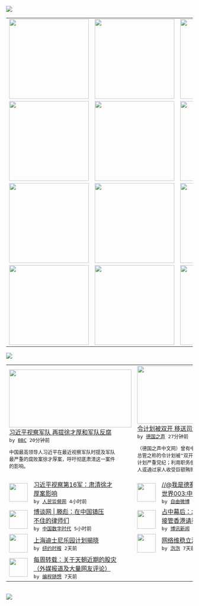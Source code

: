 

<a href="https://github.com/greatfire/z/raw/master/FreeBrowser.apk"><img src="https://raw.githubusercontent.com/greatfire/wiki/master/x/header.png" /></a><table><tr><td width="262" align="center" valign="center"><a href="https://github.com/greatfire/wiki/wiki/nyt" title="纽约时报中文网 国际纵览"><img src="https://raw.githubusercontent.com/greatfire/wiki/master/x/nyt_flag.png" width="215"/></a></td><td width="262" align="center" valign="center"><a href="https://github.com/greatfire/wiki/wiki/dw" title=""><img src="https://raw.githubusercontent.com/greatfire/wiki/master/x/dw_flag.png" width="215"/></a></td><td width="262" align="center" valign="center"><a href="https://github.com/greatfire/wiki/wiki/rmjd" title=""><img src="https://raw.githubusercontent.com/greatfire/wiki/master/x/rmjd_flag.png" width="215"/></a></td></tr><tr><td width="262" align="center" valign="center"><a href="https://github.com/paopaonetizen/website" title="泡泡 - 未经审查的互联网信息"><img src="https://raw.githubusercontent.com/greatfire/wiki/master/x/pp_flag.png" width="215"/></a></td><td width="262" align="center" valign="center"><a href="https://github.com/getlantern/mirror" title="以及自由微博和GreatFire.org官方中文论坛"><img src="https://raw.githubusercontent.com/greatfire/wiki/master/x/lantern_flag.png" width="215"/></a></td><td width="262" align="center" valign="center"><a href="https://github.com/cdtmirrors/m/" title=""><img src="https://raw.githubusercontent.com/greatfire/wiki/master/x/cdt_flag.png" width="215"/></a></td></tr><tr><td width="262" align="center" valign="center"><a href="https://github.com/program-think/blog" title="编程随想的博客"><img src="https://raw.githubusercontent.com/greatfire/wiki/master/x/pt_flag.png" width="215"/></a></td><td width="262" align="center" valign="center"><a href="https://github.com/greatfire/wiki/wiki/bbc" title=""><img src="https://raw.githubusercontent.com/greatfire/wiki/master/x/bbc_flag.png" width="215"/></a></td><td width="262" align="center" valign="center"><a href="https://github.com/freeweibo/s" title="自由微博 - 匿名和不受屏蔽的新浪微博搜索"><img src="https://raw.githubusercontent.com/greatfire/wiki/master/x/fw_flag.png" width="215"/></a></td></tr><tr><td width="262" align="center" valign="center"><a href="https://github.com/greatfire/wiki/wiki/google" title=""><img src="https://raw.githubusercontent.com/greatfire/wiki/master/x/google_flag.png" width="215"/></a></td><td width="262" align="center" valign="center"><a href="https://github.com/bxnews/boxun" title=""><img src="https://raw.githubusercontent.com/greatfire/wiki/master/x/bx_flag.png" width="215"/></a></td><td width="262" align="center" valign="center"><a href="https://github.com/greatfire/wiki/wiki/open-source" title="欢迎访问GreatFire.org开发者项目网站"><img src="https://raw.githubusercontent.com/greatfire/wiki/master/x/open-source_flag.png" width="215"/></a></td></tr></table><img src="https://raw.githubusercontent.com/greatfire/wiki/master/x/newsfeed text.png" /><table cols="4"><tr><td colspan="2" width="380"><a href="http://www.bbc.com/zhongwen/simp/china/2015/07/150720_xijinping_army_xucaihou"><img src="http://a.files.bbci.co.uk/worldservice/live/assets/images/2015/07/20/150720150613_xi_144x81_xinhua_nocredit.jpg" width="330" height="156"/></a></br><a href="http://www.bbc.com/zhongwen/simp/china/2015/07/150720_xijinping_army_xucaihou">习近平视察军队 再提徐才厚和军队反腐</a></br><kbd> by <a href="http://www.bbc.co.uk/zhongwen/simp">BBC</a> 20分钟前 </kbd></br><pre>中国最高领导人习近平在最近视察军队时提及军队<br/>最严重的腐败案徐才厚案，呼吁彻底肃清这一案件<br/>的影响。</pre></td><td colspan="2" width="380"><a href="http://dw.com/p/1G1k4?maca=chi-GK-text-greatfire-all-chinese-15625-xml-mrss"><img src="http://www.dw.com/image/0,,18147047_302,00.jpg" width="330" height="156"/></a></br><a href="http://dw.com/p/1G1k4?maca=chi-GK-text-greatfire-all-chinese-15625-xml-mrss">令计划被双开 移送司法机关处理</a></br><kbd> by <a href="http://dw.de">德国之声</a> 27分钟前 </kbd></br><pre>（德国之声中文网）曾有中共前总书记胡锦涛大内<br/>总管之称的令计划被"双开"。新华社报道称，令<br/>计划严重党纪；利用职务便利为多人谋取利益，本<br/>人或通过家人收受巨额贿赂；违...</pre></td></tr><tr><td><img src="http://www.rmjdw.com/uploads/allimg/150720/11211I1N-0.png" width="50" height="50"/></td><td width="280"><a href="http://www.rmjdw.com//shidaixianfeng/20150720/15134.html">习近平视察第16军：肃清徐才<br/>厚案影响 </a></br><kbd> by <a href="http://www.rmjdw.com/">人民监督网</a> 4小时前 </kbd></td><td><img src="http://ww3.sinaimg.cn/large/d34579d0jw1eu9carhj6ej20hs0vkdji.jpg" width="50" height="50"/></td><td width="280"><a href="https://freeweibo.com/weibo/3866753022998360">//@我是德赛://@冷眼之<br/>世界003:中共一惯的...</a></br><kbd> by <a href="https://freeweibo.com/">自由微博</a> 5小时前 </kbd></td></tr><tr><td><img src="https://raw.githubusercontent.com/greatfire/wiki/master/x/cdt_logo.png" width="50" height="50"/></td><td width="280"><a href="http://feedproxy.google.com/~r/chinadigitaltimes/main-page/~3/tYjmchfBM6Y/">博谈网 | 滕彪：在中国镇压<br/>不住的律师们</a></br><kbd> by <a href="http://chinadigitaltimes.net/chinese/">中国数字时代</a> 5小时前 </kbd></td><td><img src="https://raw.githubusercontent.com/greatfire/wiki/master/x/bx_logo.png" width="50" height="50"/></td><td width="280"><a href="http://www.boxun.com/news/gb/china/2015/07/201507201152.shtml">占中幕后：北京曾准备用六个师<br/>接管香港请看博讯热点：...</a></br><kbd> by <a href="http://www.boxun.com">博讯新闻</a> 1天前 </kbd></td></tr><tr><td><img src="https://raw.githubusercontent.com/greatfire/wiki/master/x/nyt_logo.png" width="50" height="50"/></td><td width="280"><a href="http://d2604drpscmt9p.cloudfront.net/china/20150716/c16disney/">上海迪士尼乐园计划揭晓</a></br><kbd> by <a href="http://m.cn.nytimes.com/">纽约时报</a> 2天前 </kbd></td><td><img src="http://pao-pao.net/sites/pao-pao.net/files/styles/base_adaptive/public/6523513689_baeec3c53c_z_0.jpg?itok=NM8cQ_d1" width="50" height="50"/></td><td width="280"><a href="https://pao-pao.net/article/593">网络维稳立法强制</a></br><kbd> by <a href="https://pao-pao.net">泡泡</a> 7天前 </kbd></td></tr><tr><td><img src="http://lh3.googleusercontent.com/xmlGsu_rJGM9g-urNBa_pdOJFQQCns0hhRmPBkR1LbfWEcW1oBurA2nI1FmJYJWjGlEGh7iW1n5gk8hhHWIoHsg-Hg7SkW9La6udOrl3MJY9xCtNFZuONpdVcZkPE8N5oGtehiccXw" width="50" height="50"/></td><td width="280"><a href="http://feedproxy.google.com/~r/programthink/~3/K7zWvVt9bH0/weekly-share-89.html">每周转载：关于天朝近期的股灾<br/>（外媒报道及大量网友评论）</a></br><kbd> by <a href="http://program-think.blogspot.com">编程随想</a> 7天前 </kbd></td></table></br><a href="https://github.com/greatfire/z/raw/master/FreeBrowser.apk"><img src="https://raw.githubusercontent.com/greatfire/wiki/master/x/download app.png" /></a>